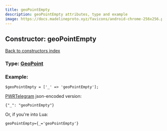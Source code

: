```yaml
---
title: geoPointEmpty
description: geoPointEmpty attributes, type and example
image: https://docs.madelineproto.xyz/favicons/android-chrome-256x256.png
---
```

## Constructor: geoPointEmpty  
[Back to constructors index](index.md)






### Type: [GeoPoint](../types/GeoPoint.md)


### Example:

```
$geoPointEmpty = ['_' => 'geoPointEmpty'];
```  

[PWRTelegram](https://pwrtelegram.xyz) json-encoded version:

```
{"_": "geoPointEmpty"}
```


Or, if you're into Lua:  


```
geoPointEmpty={_='geoPointEmpty'}

```


